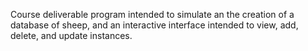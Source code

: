 Course deliverable program intended to simulate an the creation of a database of sheep, and an interactive interface intended to view, add, delete, and update instances. 
